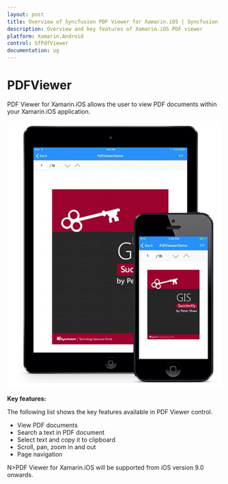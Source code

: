 ```yaml
---
layout: post
title: Overview of Syncfusion PDF Viewer for Xamarin.iOS | Syncfusion
description: Overview and key features of Xamarin.iOS PDF viewer
platform: Xamarin.Android
control: SfPdfViewer
documentation: ug
---
```


# PDFViewer

PDF Viewer for Xamarin.iOS allows the user to view PDF documents within your Xamarin.iOS application. 

![SfPdfViewer](pdfviewer_images/pdfviewer.png)

**Key features:**

The following list shows the key features available in PDF Viewer control.

* View PDF documents
* Search a text in PDF document
* Select text and copy it to clipboard
* Scroll, pan, zoom in and out
* Page navigation

N>PDF Viewer for Xamarin.iOS will be supported from iOS version 9.0 onwards.